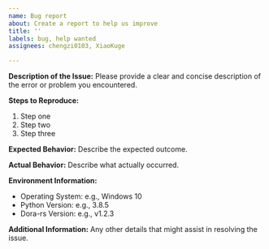 ```yaml
---
name: Bug report
about: Create a report to help us improve
title: ''
labels: bug, help wanted
assignees: chengzi0103, XiaoKuge

---
```


**Description of the Issue:**
Please provide a clear and concise description of the error or problem you encountered.

**Steps to Reproduce:**
1. Step one
2. Step two
3. Step three

**Expected Behavior:**
Describe the expected outcome.

**Actual Behavior:**
Describe what actually occurred.

**Environment Information:**
- Operating System: e.g., Windows 10
- Python Version: e.g., 3.8.5
- Dora-rs Version: e.g., v1.2.3

**Additional Information:**
Any other details that might assist in resolving the issue.
